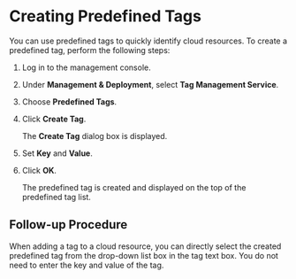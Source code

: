 # Creating Predefined Tags<a name="EN-US_TOPIC_0144368884"></a>

You can use predefined tags to quickly identify cloud resources. To create a predefined tag, perform the following steps:

1.  Log in to the management console.
2.  Under  **Management & Deployment**, select  **Tag Management Service**.
3.  Choose  **Predefined Tags**.
4.  Click  **Create Tag**.

    The  **Create Tag**  dialog box is displayed.

5.  Set  **Key**  and  **Value**.
6.  Click  **OK**.

    The predefined tag is created and displayed on the top of the predefined tag list.


## **Follow-up Procedure**<a name="section6739124175215"></a>

When adding a tag to a cloud resource, you can directly select the created predefined tag from the drop-down list box in the tag text box. You do not need to enter the key and value of the tag.

